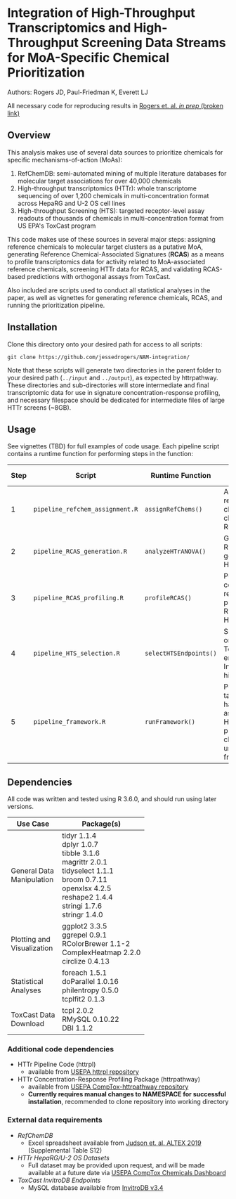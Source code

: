 # Integration of High-Throughput Transcriptomics and High-Throughput Screening Data Streams for MoA-Specific Chemical Prioritization
Authors: Rogers JD, Paul-Friedman K, Everett LJ

All necessary code for reproducing results in [Rogers et. al. *in prep* (broken link)]()

## Overview

This analysis makes use of several data sources to prioritize chemicals for specific mechanisms-of-action (MoAs): 

1. RefChemDB: semi-automated mining of multiple literature databases for molecular target associations for over 40,000 chemicals
2. High-throughput transcriptomics (HTTr): whole transcriptome sequencing of over 1,200 chemicals in multi-concentration format across HepaRG and U-2 OS cell lines
3. High-throughput Screening (HTS): targeted receptor-level assay readouts of thousands of chemicals in multi-concentration format from US EPA's ToxCast program

This code makes use of these sources in several major steps: assigning reference chemicals to molecular target clusters as a putative MoA, generating Reference Chemical-Associated Signatures (**RCAS**) as a means to profile transcriptomics data for activity related to MoA-associated reference chemicals, screening HTTr data for RCAS, and validating RCAS-based predictions with orthogonal assays from ToxCast.

Also included are scripts used to conduct all statistical analyses in the paper, as well as vignettes for generating reference chemicals, RCAS, and running the prioritization pipeline.  

## Installation

Clone this directory onto your desired path for access to all scripts:

`git clone https://github.com/jessedrogers/NAM-integration/`

Note that these scripts will generate two directories in the parent folder to your desired path (`../input` and `../output`), as expected by httrpathway. These directories and sub-directories will store intermediate and final transcriptomic data for use in signature concentration-response profiling, and necessary filespace should be dedicated for intermediate files of large HTTr screens (~8GB).

## Usage

See vignettes (TBD) for full examples of code usage. Each pipeline script contains a runtime function for performing steps in the function:

Step | Script | Runtime Function | Intended Function
|----|------|------------------|------------------|
| 1 | `pipeline_refchem_assignment.R` | `assignRefChems()` | Assign reference chemical clusters from RefChemDB |
| 2 | `pipeline_RCAS_generation.R` | `analyzeHTrANOVA()` | Generate RCAS from gene-level HTTr data |
| 3 | `pipeline_RCAS_profiling.R` | `profileRCAS()`| Perform concentration-response profiling of RCAS from HTTr data |
| 4 | `pipeline_HTS_selection.R` | `selectHTSEndpoints()` | Select orthogonal ToxCast endpoints from InvitroDB with high specificity |
| 5 | `pipeline_framework.R` | `runFramework()` | Perform target-based hazard assessment of HTTr/ToxCast-profiled chemicals using tiered framework | 

## Dependencies

All code was written and tested using R 3.6.0, and should run using later versions.

| Use Case | Package(s)
|---------|---------|
| General Data <br> Manipulation | tidyr 1.1.4 <br> dplyr 1.0.7 <br> tibble 3.1.6 <br> magrittr 2.0.1 <br> tidyselect 1.1.1 <br> broom 0.7.11 <br> openxlsx 4.2.5 <br> reshape2 1.4.4 <br> stringi 1.7.6 <br> stringr 1.4.0 |
Plotting and <br> Visualization | ggplot2 3.3.5 <br> ggrepel 0.9.1 <br> RColorBrewer 1.1-2 <br> ComplexHeatmap 2.2.0 <br> circlize 0.4.13 |
Statistical <br> Analyses | foreach 1.5.1 <br> doParallel 1.0.16 <br> philentropy 0.5.0 <br> tcplfit2 0.1.3
ToxCast Data <br> Download | tcpl 2.0.2 <br> RMySQL 0.10.22 <br> DBI 1.1.2

### Additional code dependencies

- HTTr Pipeline Code (httrpl)
    - available from [USEPA httrpl repository](https://github.com/USEPA/httrpl_pilot)
- HTTr Concentration-Response Profiling Package (httrpathway)
    - available from [USEPA CompTox-httrpathway repository](https://github.com/USEPA/CompTox-httrpathway)
    - **Currently requires manual changes to NAMESPACE for successful installation**, recommended to clone repository into working directory

### External data requirements
- *RefChemDB*
    - Excel spreadsheet available from [Judson et. al. ALTEX 2019](https://www.ncbi.nlm.nih.gov/pmc/articles/PMC6784312/) (Supplemental Table S12)
- *HTTr HepaRG/U-2 OS Datasets*
    - Full dataset may be provided upon request, and will be made available at a future date via [USEPA CompTox Chemicals Dashboard](https://comptox.epa.gov/dashboard)
- *ToxCast InvitroDB Endpoints*
    - MySQL database available from [InvitroDB v3.4](https://doi.org/10.23645/epacomptox.6062623)